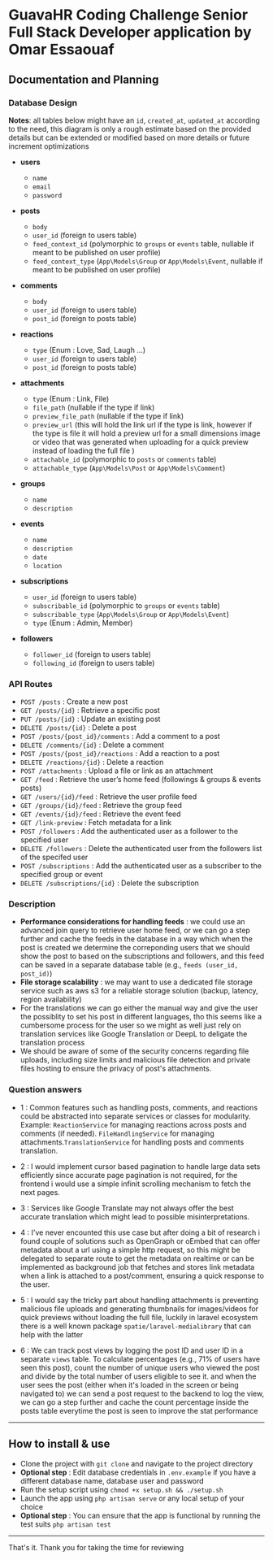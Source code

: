 # GuavaHR Coding Challenge Senior Full Stack Developer application by Omar Essaouaf

## Documentation and Planning

### Database Design

**Notes**:
all tables below might have an `id`, `created_at`, `updated_at` according to the need, this diagram is only a rough estimate based on the provided details but can be extended or modified based on more details or future increment optimizations

- **users**
    - `name`
    - `email`
    - `password`

- **posts**
    - `body`
    - `user_id` (foreign to users table)
    - `feed_context_id` (polymorphic to `groups` or `events` table, nullable if meant to be published on user profile)
    - `feed_context_type` (`App\Models\Group` or `App\Models\Event`, nullable if meant to be published on user profile)

- **comments**
    - `body`
    - `user_id` (foreign to users table)
    - `post_id` (foreign to posts table)

- **reactions**
    - `type` (Enum : Love, Sad, Laugh ...)
    - `user_id` (foreign to users table)
    - `post_id` (foreign to posts table)

- **attachments**
    - `type` (Enum : Link, File)
    - `file_path` (nullable if the type if link)
    - `preview_file_path` (nullable if the type if link)
    - `preview_url` (this will hold the link url if the type is link, however if the type is file it will hold a preview url for a small dimensions image or video that was generated when uploading for a quick preview instead of loading the full file )
    - `attachable_id` (polymorphic to `posts` or `comments` table)
    - `attachable_type` (`App\Models\Post` or `App\Models\Comment`)

- **groups**
    - `name`
    - `description`

- **events**
    - `name`
    - `description`
    - `date`
    - `location`

- **subscriptions**
    - `user_id` (foreign to users table)
    - `subscribable_id` (polymorphic to `groups` or `events` table)
    - `subscribable_type` (`App\Models\Group` or `App\Models\Event`)
    - `type` (Enum : Admin, Member)

- **followers**
    - `follower_id` (foreign to users table)
    - `following_id` (foreign to users table)

### API Routes

- `POST /posts` : Create a new post
- `GET /posts/{id}` : Retrieve a specific post
- `PUT /posts/{id}` : Update an existing post
- `DELETE /posts/{id}` : Delete a post
- `POST /posts/{post_id}/comments` : Add a comment to a post
- `DELETE /comments/{id}` : Delete a comment
- `POST /posts/{post_id}/reactions` : Add a reaction to a post
- `DELETE /reactions/{id}` : Delete a reaction
- `POST /attachments` : Upload a file or link as an attachment
- `GET /feed` : Retrieve the user’s home feed (followings & groups & events posts)
- `GET /users/{id}/feed` : Retrieve the user profile feed
- `GET /groups/{id}/feed` : Retrieve the group feed
- `GET /events/{id}/feed` : Retrieve the event feed
- `GET /link-preview` : Fetch metadata for a link
- `POST /followers` : Add the authenticated user as a follower to the specified user
- `DELETE /followers` : Delete the authenticated user from the followers list of the specifed user
- `POST /subscriptions` : Add the authenticated user as a subscriber to the specified group or event
- `DELETE /subscriptions/{id}` : Delete the subscription

### Description

- **Performance considerations for handling feeds** : we could use an advanced join query to retrieve user home feed, or we can go a step further and cache the feeds in the database in a way which when the post is created we determine the correponding users that we should show the post to based on the subscriptions and followers, and this feed can be saved in a separate database table (e.g., `feeds (user_id, post_id)`)
- **File storage scalability** : we may want to use a dedicated file storage service such as aws s3 for a reliable storage solution (backup, latency, region availability)
- For the translations we can go either the manual way and give the user the possiblity to set his post in different languages, tho this seems like a cumbersome process for the user so we might as well just rely on translation services like Google Translation or DeepL to deligate the translation process
- We should be aware of some of the security concerns regarding file uploads, including size limits and malicious file detection and private files hosting to ensure the privacy of post's attachments.

### Question answers

- 1 : Common features such as handling posts, comments, and reactions could be abstracted into separate services or classes for modularity. Example: `ReactionService` for managing reactions across posts and comments (if needed). `FileHandlingService` for managing attachments.`TranslationService` for handling posts and comments translation.

- 2 : I would implement cursor based pagination to handle large data sets efficiently since accurate page pagination is not required, for the frontend i would use a simple infinit scrolling mechanism to fetch the next pages.

- 3 : Services like Google Translate may not always offer the best accurate translation which might lead to possible misinterpretations.

- 4 : I've never encounted this use case but after doing a bit of research i found couple of solutions such as OpenGraph or oEmbed that can offer metadata about a url using a simple http request, so this might be delegated to separate route to get the metadata on realtime or can be implemented as background job that fetches and stores link metadata when a link is attached to a post/comment, ensuring a quick response to the user.

- 5 : I would say the tricky part about handling attachments is preventing malicious file uploads and generating thumbnails for images/videos for quick previews without loading the full file, luckily in laravel ecosystem there is a well known package `spatie/laravel-medialibrary` that can help with the latter

- 6 : We can track post views by logging the post ID and user ID in a separate `views` table.
To calculate percentages (e.g., 71% of users have seen this post), count the number of unique users who viewed the post and divide by the total number of users eligible to see it.
and when the user sees the post (either when it's loaded in the screen or being navigated to) we can send a post request to the backend to log the view, we can go a step further and cache the count percentage inside the posts table everytime the post is seen to improve the stat performance

-----

## How to install & use

- Clone the project with `git clone` and navigate to the project directory
- **Optional step** : Edit database credentials in `.env.example` if you have a different database name, database user and password
- Run the setup script using `chmod +x setup.sh && ./setup.sh`
- Launch the app using `php artisan serve` or any local setup of your choice
- **Optional step** : You can ensure that the app is functional by running the test suits `php artisan test`

---

That's it. Thank you for taking the time for reviewing

